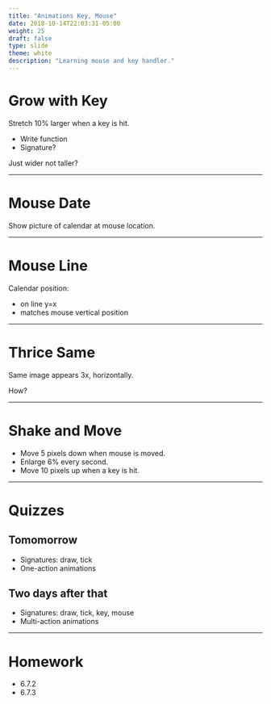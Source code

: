 ```yaml
---
title: "Animations Key, Mouse"
date: 2018-10-14T22:03:31-05:00
weight: 25
draft: false
type: slide
theme: white
description: "Learning mouse and key handler."
---
```


# Grow with Key

Stretch 10% larger when a key is hit.

* Write function
* Signature?

Just wider not taller? 

---

# Mouse Date

Show picture of calendar at mouse location.

---

# Mouse Line

Calendar position:
* on line y=x
* matches mouse vertical position


---

# Thrice Same

Same image appears 3x, horizontally.

How?

---

# Shake and Move

* Move 5 pixels down when mouse is moved.
* Enlarge 6% every second.
* Move 10 pixels up when a key is hit.

---

# Quizzes

## Tomomorrow
* Signatures: draw, tick
* One-action animations

## Two days after that
* Signatures: draw, tick, key, mouse
* Multi-action animations

--- 

# Homework

* 6.7.2
* 6.7.3
